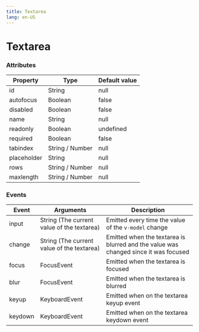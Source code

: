```yaml
---
title: Textarea
lang: en-US
---
```


# Textarea

<text-area-field />

### Attributes


| Property		| Type 				| Default value |
|---			|---				|---			|
| id			| String			| null			|
| autofocus		| Boolean			| false			|
| disabled		| Boolean			| false			|
| name			| String			| null			|
| readonly		| Boolean			| undefined		|
| required		| Boolean			| false			|
| tabindex		| String / Number	| null			|
| placeholder	| String			| null			|
| rows			| String  / Number	| null			|
| maxlength		| String / Number	| null			|

### Events

| Event		| Arguments 									| Description 	|
|---		|---											|---			|
| input		| String (The current value of the textarea)	| Emitted every time the value of the `v-model` change |
| change	| String (The current value of the textarea)	| Emitted when the textarea is blurred and the value was changed since it was focused |
| focus		| FocusEvent									| Emitted when the textarea is focused	|
| blur		| FocusEvent									| Emitted when the textarea is blurred	|
| keyup		| KeyboardEvent									| Emitted when on the textarea keyup event	|
| keydown	| KeyboardEvent									| Emitted when on the textarea keydown event	|

